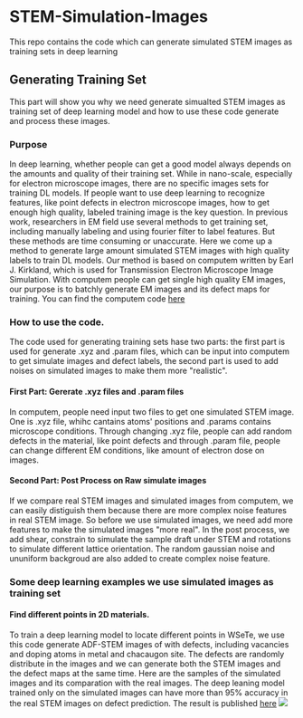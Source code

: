 # STEM-Simulation-Images
This repo contains the code which can generate simulated STEM images as training sets in deep learning
## Generating Training Set
This part will show you why we need generate simualted STEM images as training set of deep learning model and how to use these code generate and process these images.
### Purpose
In deep learning, whether people can get a good model always depends on the amounts and quality of their training set. While in nano-scale, especially for electron microscope images, there are no specific images sets for training DL models. If people want to use deep learning to recognize features, like point defects in electron microscope images, how to get enough high quality, labeled training image is the key question. In previous work, researchers in EM field use several methods to get training set, including manually labeling and using fourier filter to label features. But these methods are time consuming or unaccurate. Here we come up a method to generate large amount simulated STEM images with high quality labels to train DL models.
Our method is based on computem written by Earl J. Kirkland, which is used for Transmission Electron Microscope Image Simulation. With computem people can get single high quality EM images, our purpose is to batchly generate EM images and its defect maps for training. You can find the computem code [here](https://sourceforge.net/projects/computem/)
### How to use the code.
The code used for generating training sets hase two parts: the first part is used for generate .xyz and .param files, which can be input into computem to get simulate images and defect labels, the second part is used to add noises on simulated images to make them more "realistic".
#### First Part: Gererate .xyz files and .param files
In computem, people need input two files to get one simulated STEM image. One is .xyz file, whihc cantains atoms' positions and .params contains microscope conditions. Through changing .xyz file, people can add random defects in the material, like point defects and through .param file, people can change different EM conditions, like amount of electron dose on images. 
#### Second Part: Post Process on Raw simulate images
If we compare real STEM images and simulated images from computem, we can easily distiguish them because there are more complex noise features in real STEM image. So before we use simulated images, we need add more features to make the simulated images "more real".
In the post process, we add shear, constrain to simulate the sample draft under STEM and rotations to simulate different lattice orientation. The random gaussian noise and ununiform backgroud are also added to create complex noise feature.
### Some deep learning examples we use simulated images as training set
#### Find different points in 2D materials.
To train a deep learning model to locate different points in WSeTe, we use this code generate ADF-STEM images of with defects, including vacancies and doping atoms in metal and chacaugon site. The defects are randomly distribute in the images and we can generate both the STEM images and the defect maps at the same time. Here are the samples of the simulated images and its comparation with the real images.
The deep leaning model trained only on the simulated images can have more than 95% accuracy in the real STEM images on defect prediction.
The result is published [here](https://www.cambridge.org/core/journals/microscopy-and-microanalysis/article/deep-learning-enabled-measurements-of-singleatom-defects-in-2d-transition-metal-dichalcogenides-with-subpicometer-precision/D773C6565AA3D9A1B6CEBCB169CB9ACB)
![](https://tva1.sinaimg.cn/large/006y8mN6ly1g7a1g9ve4nj30v00ninh7.jpg)
